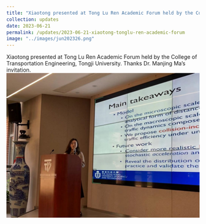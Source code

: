 ```yaml
---
title: "Xiaotong presented at Tong Lu Ren Academic Forum held by the College of Transportation Engineering, Tongji University."
collection: updates
date: 2023-06-21
permalink: /updates/2023-06-21-xiaotong-tonglu-ren-academic-forum
image: "../images/jun202326.png"
---
```

Xiaotong presented at Tong Lu Ren Academic Forum held by the College of Transportation Engineering, Tongji University. Thanks Dr. Manjing Ma’s invitation.
![Image](../images/jun202326.png)
